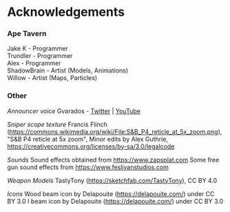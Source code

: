 # Acknowledgements

### Ape Tavern
Jake K - Programmer  
Trundler - Programmer  
Alex - Programmer  
ShadowBrain - Artist (Models, Animations)   
Willow - Artist (Maps, Particles)

### Other

*Announcer voice*
Gvarados - [Twitter](https://twitter.com/gvarados) | [YouTube](https://www.youtube.com/gvarados)

*Sniper scope texture*
Francis Flinch (https://commons.wikimedia.org/wiki/File:S&B_P4_reticle_at_5x_zoom.png), "S&B P4 reticle at 5x zoom",
Minor edits by Alex Guthrie, https://creativecommons.org/licenses/by-sa/3.0/legalcode

*Sounds*
Sound effects obtained from https://www.zapsplat.com
Some free gun sound effects from https://www.fesliyanstudios.com

*Weapon Models*
TastyTony (https://sketchfab.com/TastyTony), CC BY 4.0

*Icons*
Wood beam icon by Delapouite (https://delapouite.com/) under CC BY 3.0
I beam icon by Delapouite (https://delapouite.com/) under CC BY 3.0
